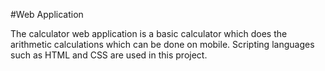 #Web Application

The calculator web application is a basic calculator which does the arithmetic calculations which can be done on mobile.
Scripting languages such as HTML and CSS are used in this project.